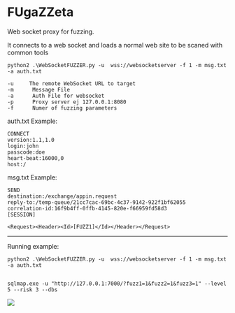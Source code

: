 # FUgaZZeta

Web socket proxy for fuzzing.

It connects to a web socket and loads a normal web site to be scaned with common tools

    python2 .\WebSocketFUZZER.py -u  wss://websocketserver -f 1 -m msg.txt -a auth.txt

    -u     The remote WebSocket URL to target
    -m      Message File
    -a      Auth File for websocket
    -p      Proxy server ej 127.0.0.1:8080
    -f      Numer of fuzzing parameters


auth.txt Example:


    CONNECT
    version:1.1,1.0
    login:john
    passcode:doe
    heart-beat:16000,0
    host:/



msg.txt Example:

    SEND
    destination:/exchange/appin.request
    reply-to:/temp-queue/21cc7cac-69bc-4c37-9142-922f1bf62055
    correlation-id:16f9b4ff-0ffb-4145-820e-f66959fd58d3
    [SESSION]

    <Request><Header><Id>[FUZZ1]</Id></Header></Request>
_______________________________________________________________________

Running example:


    python2 .\WebSocketFUZZER.py -u  wss://websocketserver -f 1 -m msg.txt -a auth.txt


    sqlmap.exe -u "http://127.0.0.1:7000/?fuzz1=1&fuzz2=1&fuzz3=1" --level 5 --risk 3 --dbs


![](https://raw.githubusercontent.com/nachol/FUgaZZeta/master/img.jpg)
